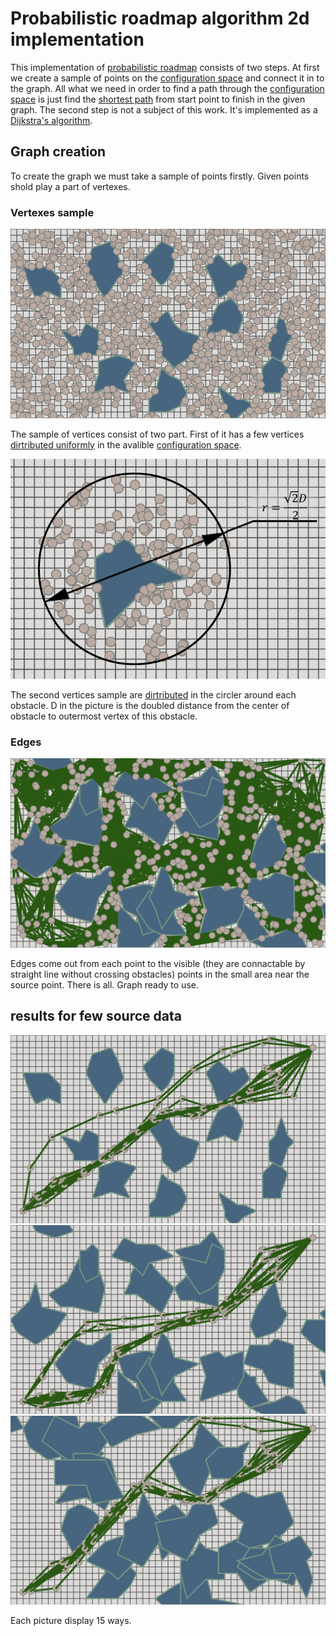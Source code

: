 # Probabilistic roadmap algorithm 2d implementation
This implementation of [probabilistic roadmap](https://en.wikipedia.org/wiki/Probabilistic_roadmap) consists of two steps. At first we create a sample of points on the [configuration space](https://en.wikipedia.org/wiki/Configuration_space) and connect it in to the graph. All what we need in order to find a path through the [configuration space](https://en.wikipedia.org/wiki/Configuration_space) is just find the [shortest path](https://en.wikipedia.org/wiki/Shortest_path_problem) from start point to finish in the given graph. The second step is not a subject of this work. It's implemented as a [Dijkstra's algorithm](https://en.wikipedia.org/wiki/Dijkstra%27s_algorithm).
## Graph creation
To create the graph we must take a sample of points firstly. Given points shold play a part of vertexes.
### Vertexes sample
![Points shuffle](https://raw.githubusercontent.com/BOPOHOB/ProbabilisticRoadmap/master/exemplification/shuffle.png)

The sample of vertices consist of two part. First of it has a few vertices [dirtributed uniformly](https://en.wikipedia.org/wiki/Uniform_distribution_(continuous)) in the avalible [configuration space](https://en.wikipedia.org/wiki/Configuration_space).

![Points close to obstacle](https://raw.githubusercontent.com/BOPOHOB/ProbabilisticRoadmap/master/exemplification/circle.png) 

The second vertices sample are [dirtributed](https://en.wikipedia.org/wiki/Uniform_distribution_(continuous)) in the circler around each obstacle. D in the picture is the doubled distance from the center of obstacle to outermost vertex of this obstacle.

### Edges
![Graph](https://raw.githubusercontent.com/BOPOHOB/ProbabilisticRoadmap/master/exemplification/graph.png) 

Edges come out from each point to the visible (they are connactable by straight line without crossing obstacles) points in the small area near the source point. There is all. Graph ready to use.

## results for few source data
![solve to spars obstacles set](https://raw.githubusercontent.com/BOPOHOB/ProbabilisticRoadmap/master/exemplification/spars.png) 
![solve to regular obstacles set](https://raw.githubusercontent.com/BOPOHOB/ProbabilisticRoadmap/master/exemplification/regular.png) 
![solve to dense obstacles set](https://raw.githubusercontent.com/BOPOHOB/ProbabilisticRoadmap/master/exemplification/dense.png) 

Each picture display 15 ways.

